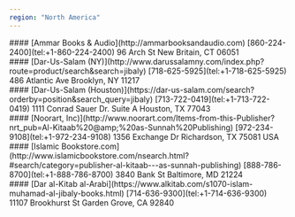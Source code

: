 ```yaml
---
region: "North America"
---
```


<div class="col-12 col-sm-6 col-md-4" markdown="1">
#### [Ammar Books & Audio](http://ammarbooksandaudio.com)
[860-224-2400](tel:+1-860-224-2400)  
96 Arch St  
New Britain, CT 06051
</div>

<div class="col-12 col-sm-6 col-md-4" markdown="1">
#### [Dar-Us-Salam (NY)](http://www.darussalamny.com/index.php?route=product/search&amp;search=jibaly)
[718-625-5925](tel:+1-718-625-5925)  
486 Atlantic Ave  
Brooklyn, NY 11217
</div>

<div class="col-12 col-sm-6 col-md-4" markdown="1">
#### [Dar-Us-Salam (Houston)](https://dar-us-salam.com/search?orderby=position&amp;search_query=jibaly)
[713-722-0419](tel:+1-713-722-0419)  
1111 Conrad Sauer Dr. Suite A  
Houston, TX 77043
</div>

<div class="col-12 col-sm-6 col-md-4" markdown="1">
#### [Noorart, Inc)](http://www.noorart.com/Items-from-this-Publisher?nrt_pub=Al-Kitaab%20@amp;%20as-Sunnah%20Publishing)
[972-234-9108](tel:+1-972-234-9108)  
1356 Exchange Dr  
Richardson, TX 75081 USA
</div>

<div class="col-12 col-sm-6 col-md-4" markdown="1">
#### [Islamic Bookstore.com](http://www.islamicbookstore.com/nsearch.html?#search/category=publisher-al-kitaab---as-sunnah-publishing)
[888-786-8700](tel:+1-888-786-8700)  
3840 Bank St  
Baltimore, MD 21224
</div>

<div class="col-12 col-sm-6 col-md-4" markdown="1">
#### [Dar al-Kitab al-Arabi](https://www.alkitab.com/s1070-islam-muhamad-al-jibaly-books.html)
[714-636-9300](tel:+1-714-636-9300)  
11107 Brookhurst St  
Garden Grove, CA 92840
</div>
